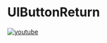 # UIButtonReturn

[![youtube](https://img.youtube.com/vi/MHoyxThr54Q/0.jpg)](http://www.youtube.com/watch?v=MHoyxThr54Q "UIButtonReturn")

